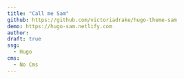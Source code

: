 ```yaml
---
title: "Call me Sam"
github: https://github.com/victoriadrake/hugo-theme-sam
demo: https://hugo-sam.netlify.com
author: 
draft: true
ssg:
  - Hugo
cms:
  - No Cms
---
```

